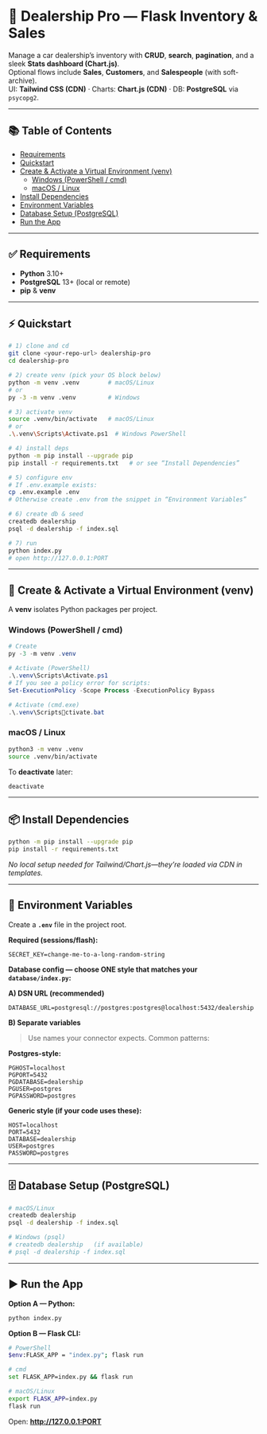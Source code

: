 # 🚗 **Dealership Pro** — Flask Inventory & Sales

Manage a car dealership’s inventory with **CRUD**, **search**, **pagination**, and a sleek **Stats dashboard (Chart.js)**.  
Optional flows include **Sales**, **Customers**, and **Salespeople** (with soft-archive).  
UI: **Tailwind CSS (CDN)** · Charts: **Chart.js (CDN)** · DB: **PostgreSQL** via `psycopg2`.

---

## 📚 Table of Contents

- [Requirements](#-requirements)
- [Quickstart](#-quickstart)
- [Create & Activate a Virtual Environment (venv)](#-create--activate-a-virtual-environment-venv)
  - [Windows (PowerShell / cmd)](#windows-powershell--cmd)
  - [macOS / Linux](#macos--linux)
- [Install Dependencies](#-install-dependencies)
- [Environment Variables](#-environment-variables)
- [Database Setup (PostgreSQL)](#-database-setup-postgresql)
- [Run the App](#-run-the-app)

---

## ✅ Requirements

- **Python** 3.10+
- **PostgreSQL** 13+ (local or remote)
- **pip** & **venv**

---

## ⚡ Quickstart

```bash
# 1) clone and cd
git clone <your-repo-url> dealership-pro
cd dealership-pro

# 2) create venv (pick your OS block below)
python -m venv .venv        # macOS/Linux
# or
py -3 -m venv .venv         # Windows

# 3) activate venv
source .venv/bin/activate   # macOS/Linux
# or
.\.venv\Scripts\Activate.ps1  # Windows PowerShell

# 4) install deps
python -m pip install --upgrade pip
pip install -r requirements.txt   # or see “Install Dependencies”

# 5) configure env
# If .env.example exists:
cp .env.example .env
# Otherwise create .env from the snippet in “Environment Variables”

# 6) create db & seed
createdb dealership
psql -d dealership -f index.sql

# 7) run
python index.py
# open http://127.0.0.1:PORT
```

---

## 🧪 Create & Activate a Virtual Environment (venv)

A **venv** isolates Python packages per project.

### Windows (PowerShell / cmd)

```powershell
# Create
py -3 -m venv .venv

# Activate (PowerShell)
.\.venv\Scripts\Activate.ps1
# If you see a policy error for scripts:
Set-ExecutionPolicy -Scope Process -ExecutionPolicy Bypass

# Activate (cmd.exe)
.\.venv\Scriptsctivate.bat
```

### macOS / Linux

```bash
python3 -m venv .venv
source .venv/bin/activate
```

To **deactivate** later:
```bash
deactivate
```

---

## 📦 Install Dependencies

```bash
python -m pip install --upgrade pip
pip install -r requirements.txt
```

*No local setup needed for Tailwind/Chart.js—they’re loaded via CDN in templates.*

---

## 🔐 Environment Variables

Create a **`.env`** file in the project root.

**Required (sessions/flash):**
```env
SECRET_KEY=change-me-to-a-long-random-string
```

**Database config — choose ONE style that matches your `database/index.py`:**

**A) DSN URL (recommended)**
```env
DATABASE_URL=postgresql://postgres:postgres@localhost:5432/dealership
```

**B) Separate variables**  
> Use names your connector expects. Common patterns:

**Postgres-style:**
```env
PGHOST=localhost
PGPORT=5432
PGDATABASE=dealership
PGUSER=postgres
PGPASSWORD=postgres
```

**Generic style (if your code uses these):**
```env
HOST=localhost
PORT=5432
DATABASE=dealership
USER=postgres
PASSWORD=postgres
```

---

## 🗄 Database Setup (PostgreSQL)

```bash
# macOS/Linux
createdb dealership
psql -d dealership -f index.sql

# Windows (psql)
# createdb dealership   (if available)
# psql -d dealership -f index.sql
```

---

## ▶️ Run the App

**Option A — Python:**
```bash
python index.py
```

**Option B — Flask CLI:**
```bash
# PowerShell
$env:FLASK_APP = "index.py"; flask run

# cmd
set FLASK_APP=index.py && flask run

# macOS/Linux
export FLASK_APP=index.py
flask run
```

Open: **http://127.0.0.1:PORT**